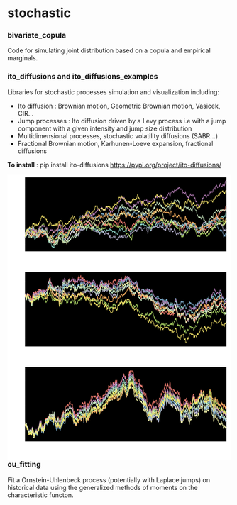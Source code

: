 # stochastic

### bivariate_copula
Code for simulating joint distribution based on a copula and empirical marginals.

### ito_diffusions and ito_diffusions_examples
Libraries for stochastic processes simulation and visualization including:
* Ito diffusion : Brownian motion, Geometric Brownian motion, Vasicek, CIR...
* Jump processes : Ito diffusion driven by a Levy process i.e with a jump component with a given intensity and jump size distribution
* Multidimensional processes, stochastic volatility diffusions (SABR...)
* Fractional Brownian motion, Karhunen-Loeve expansion, fractional diffusions

**To install** : pip install ito-diffusions
https://pypi.org/project/ito-diffusions/

<img src="./examples/ito_diffusions_examples/brownian_sheaf.png"
     style="float: left; margin-right: 10px;" />


### ou_fitting
Fit a Ornstein-Uhlenbeck process (potentially with Laplace jumps) on historical data using the generalized methods of moments on the characteristic functon.

